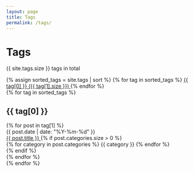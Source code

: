 ```yaml
---
layout: page
title: Tags
permalink: /tags/
---
```


<div class="archive-header">
  <h1 class="archive-title">Tags</h1>
  <p class="archive-count">{{ site.tags.size }} tags in total</p>
</div>

<!-- Tag Cloud -->
<div class="tag-cloud">
  {% assign sorted_tags = site.tags | sort %}
  {% for tag in sorted_tags %}
    <a href="#{{ tag[0] | slugify }}" class="tag-cloud-item">
      {{ tag[0] }} ({{ tag[1].size }})
    </a>
  {% endfor %}
</div>

<!-- Posts by Tag -->
<div class="archive-list">
  {% for tag in sorted_tags %}
    <div class="tag-section" id="{{ tag[0] | slugify }}">
      <h2 class="tag-title">{{ tag[0] }}</h2>
      {% for post in tag[1] %}
        <div class="archive-item" data-aos="fade-up">
          <div class="archive-date">
            {{ post.date | date: "%Y-%m-%d" }}
          </div>
          <div class="archive-content">
            <a href="{{ post.url | relative_url }}" class="archive-title-link">
              {{ post.title }}
            </a>
            {% if post.categories.size > 0 %}
              <div class="archive-categories">
                {% for category in post.categories %}
                  <span class="category-tag">{{ category }}</span>
                {% endfor %}
              </div>
            {% endif %}
          </div>
        </div>
      {% endfor %}
    </div>
  {% endfor %}
</div>
